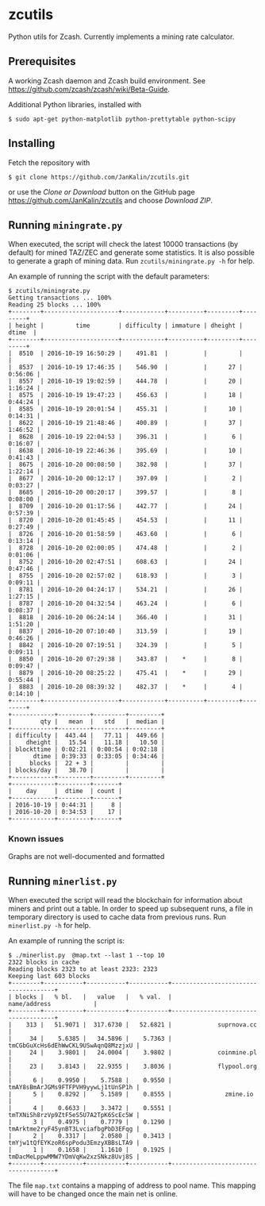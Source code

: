 # zcutils
Python utils for Zcash. Currently implements a mining rate calculator.

## Prerequisites
A working Zcash daemon and Zcash build environment. See https://github.com/zcash/zcash/wiki/Beta-Guide.

Additional Python libraries, installed with
```
$ sudo apt-get python-matplotlib python-prettytable python-scipy
```

## Installing 
Fetch the repository with
```
$ git clone https://github.com/JanKalin/zcutils.git
```
or use the _Clone or Download_ button on the GitHub page https://github.com/JanKalin/zcutils and choose _Download ZIP_.

## Running `miningrate.py`

When executed, the script will check the latest 10000 transactions (by default)
for mined TAZ/ZEC and generate some statistics.  It is also possible to
generate a graph of mining data. Run `zcutils/miningrate.py -h` for help.

An example of running the script with the default parameters:
```
$ zcutils/miningrate.py
Getting transactions ... 100%
Reading 25 blocks ... 100%
+--------+---------------------+------------+----------+---------+---------+
| height |         time        | difficulty | immature | dheight |  dtime  |
+--------+---------------------+------------+----------+---------+---------+
|  8510  | 2016-10-19 16:50:29 |    491.81  |          |         |         |
|  8537  | 2016-10-19 17:46:35 |    546.90  |          |      27 | 0:56:06 |
|  8557  | 2016-10-19 19:02:59 |    444.78  |          |      20 | 1:16:24 |
|  8575  | 2016-10-19 19:47:23 |    456.63  |          |      18 | 0:44:24 |
|  8585  | 2016-10-19 20:01:54 |    455.31  |          |      10 | 0:14:31 |
|  8622  | 2016-10-19 21:48:46 |    400.89  |          |      37 | 1:46:52 |
|  8628  | 2016-10-19 22:04:53 |    396.31  |          |       6 | 0:16:07 |
|  8638  | 2016-10-19 22:46:36 |    395.69  |          |      10 | 0:41:43 |
|  8675  | 2016-10-20 00:08:50 |    382.98  |          |      37 | 1:22:14 |
|  8677  | 2016-10-20 00:12:17 |    397.09  |          |       2 | 0:03:27 |
|  8685  | 2016-10-20 00:20:17 |    399.57  |          |       8 | 0:08:00 |
|  8709  | 2016-10-20 01:17:56 |    442.77  |          |      24 | 0:57:39 |
|  8720  | 2016-10-20 01:45:45 |    454.53  |          |      11 | 0:27:49 |
|  8726  | 2016-10-20 01:58:59 |    463.60  |          |       6 | 0:13:14 |
|  8728  | 2016-10-20 02:00:05 |    474.48  |          |       2 | 0:01:06 |
|  8752  | 2016-10-20 02:47:51 |    608.63  |          |      24 | 0:47:46 |
|  8755  | 2016-10-20 02:57:02 |    618.93  |          |       3 | 0:09:11 |
|  8781  | 2016-10-20 04:24:17 |    534.21  |          |      26 | 1:27:15 |
|  8787  | 2016-10-20 04:32:54 |    463.24  |          |       6 | 0:08:37 |
|  8818  | 2016-10-20 06:24:14 |    366.40  |          |      31 | 1:51:20 |
|  8837  | 2016-10-20 07:10:40 |    313.59  |          |      19 | 0:46:26 |
|  8842  | 2016-10-20 07:19:51 |    324.39  |          |       5 | 0:09:11 |
|  8850  | 2016-10-20 07:29:38 |    343.87  |    *     |       8 | 0:09:47 |
|  8879  | 2016-10-20 08:25:22 |    475.41  |    *     |      29 | 0:55:44 |
|  8883  | 2016-10-20 08:39:32 |    482.37  |    *     |       4 | 0:14:10 |
+--------+---------------------+------------+----------+---------+---------+
+------------+---------+---------+---------+
|        qty |   mean  |   std   |  median |
+------------+---------+---------+---------+
| difficulty |  443.44 |   77.11 |  449.66 |
|    dheight |   15.54 |   11.18 |   10.50 |
| blockttime | 0:02:21 | 0:00:54 | 0:02:18 |
|      dtime | 0:39:33 | 0:33:05 | 0:34:46 |
|     blocks |  22 + 3 |         |         |
| blocks/day |   38.70 |         |         |
+------------+---------+---------+---------+
+------------+---------+-------+
|    day     |  dtime  | count |
+------------+---------+-------+
| 2016-10-19 | 0:44:31 |     8 |
| 2016-10-20 | 0:34:53 |    17 |
+------------+---------+-------+
```

### Known issues

Graphs are not well-documented and formatted

## Running `minerlist.py`

When executed the script will read the blockchain for information about
miners and print out a table. In order to speed up subsequent runs, a file
in temporary directory is used to cache data from previous runs.  Run
`minerlist.py -h` for help. 

An example of running the script is:
```
$ ./minerlist.py  @map.txt --last 1 --top 10
2322 blocks in cache
Reading blocks 2323 to at least 2323: 2323
Keeping last 603 blocks
+--------+-----------+-----------+-----------+-------------------------------------+
| blocks |   % bl.   |   value   |   % val.  |             name/address            |
+--------+-----------+-----------+-----------+-------------------------------------+
|    313 |   51.9071 |  317.6730 |   52.6821 |             suprnova.cc             |
|     34 |    5.6385 |   34.5896 |    5.7363 | tmCGbGuXcHs6dEhWwCKL9USwAqnQ8MzzjxU |
|     24 |    3.9801 |   24.0004 |    3.9802 |             coinmine.pl             |
|     23 |    3.8143 |   22.9355 |    3.8036 |             flypool.org             |
|      6 |    0.9950 |    5.7588 |    0.9550 | tmAY8sBmArJGMs9FTFPVH9yywLj1tUnSP1h |
|      5 |    0.8292 |    5.1589 |    0.8555 |               zmine.io              |
|      4 |    0.6633 |    3.3472 |    0.5551 | tmTXNiSh8rzVp9ZtF5eS5U7A2TpK6ScEc5W |
|      3 |    0.4975 |    0.7779 |    0.1290 | tmArktme2ryF45ynBT3LvciafbgPbD3EFqg |
|      2 |    0.3317 |    2.0580 |    0.3413 | tmYjw1tQfEYKzoR6spPodu3EmzyXBBsLTA9 |
|      1 |    0.1658 |    1.1610 |    0.1925 | tmDacMeLppwMMW7YDmVqKw2xzSNkz8Uvj8S |
+--------+-----------+-----------+-----------+-------------------------------------+
```

The file `map.txt` contains a mapping of address to pool name. This mapping
will have to be changed once the main net is online.
